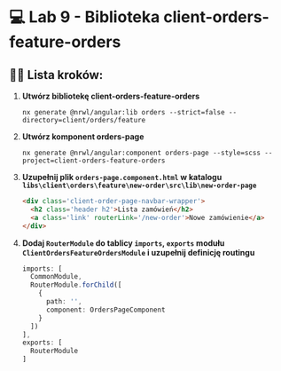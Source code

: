 # 💻 Lab 9 - Biblioteka client-orders-feature-orders

## 🏋️‍♀️ Lista kroków:

1. **Utwórz bibliotekę client-orders-feature-orders**

   ```shell
   nx generate @nrwl/angular:lib orders --strict=false --directory=client/orders/feature
   ```

2. **Utwórz komponent orders-page**

   ```shell
   nx generate @nrwl/angular:component orders-page --style=scss --project=client-orders-feature-orders
   ```

3. **Uzupełnij plik `orders-page.component.html` w katalogu `libs\client\orders\feature\new-order\src\lib\new-order-page`**

    ```html
    <div class='client-order-page-navbar-wrapper'>
      <h2 class='header h2'>Lista zamówień</h2>
      <a class='link' routerLink='/new-order'>Nowe zamówienie</a>
    </div>
    ```

4. **Dodaj `RouterModule` do tablicy `imports`, `exports` modułu `ClientOrdersFeatureOrdersModule` i uzupełnij definicję routingu**

    ```typescript
    imports: [
      CommonModule,
      RouterModule.forChild([
        {
          path: '',
          component: OrdersPageComponent
        }
      ])
    ],
    exports: [
      RouterModule
    ]
    ```
